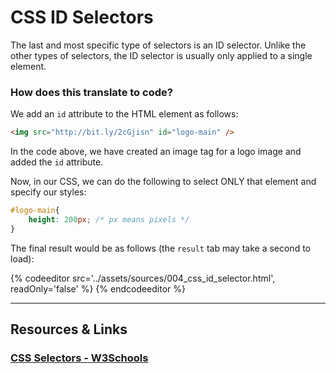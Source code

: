 # CSS ID Selectors

The last and most specific type of selectors is an ID selector. Unlike the other types of selectors, the ID selector is usually only applied to a single element. 


### How does this translate to code?

We add an `id` attribute to the HTML element as follows:

```html
<img src="http://bit.ly/2cGjisn" id="logo-main" />
```

In the code above, we have created an image tag for a logo image and added the `id` attribute.

Now, in our CSS, we can do the following to select ONLY that element and specify our styles:

```css
#logo-main{
    height: 200px; /* px means pixels */
}
```

The final result would be as follows (the `result` tab may take a second to load):

{% codeeditor src='../assets/sources/004_css_id_selector.html', readOnly='false' %} {% endcodeeditor %}


----

## Resources & Links


### [CSS Selectors - W3Schools](http://www.w3schools.com/css/css_syntax.asp)

